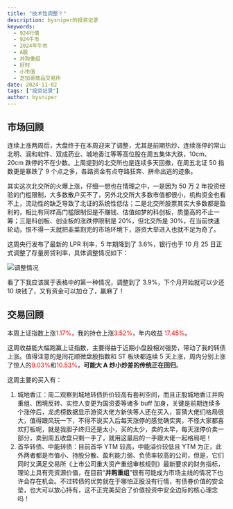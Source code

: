 ```yaml
---
title: "技术性调整？"
description: bysniper的投资记录
keywords:
  - 924行情
  - 924牛市
  - 2024年牛市
  - A股
  - 并购重组
  - 好时
  - 小市值
  - 芝加哥商品交易所
date: 2024-11-02
tags: ["投资记录"]
author: bysniper
---
```


## 市场回顾

连续上涨两周后，大盘终于在本周迎来了调整，尤其是前期热炒、连续涨停的常山北明、润和软件、双成药业、城地香江等等高位股在周五集体大跌，10cm、20cm 跌停的不在少数。上周提到的北交所也是连续多天回撤，在周五北证 50 指数更是暴跌了 9 个点之多，各路资金有点夺路狂奔、拼命出逃的迹象。

其实这次北交所的火爆上涨，仔细一想也在情理之中，一是因为 50 万 2 年投资经验的门槛限制，大多数散户买不了，另外北交所大多数市值都很小，机构资金也看不上，流动性的缺乏导致了北证的系统性低估；二是北交所股票其实大多数都是盈利的，相比有同样高门槛限制但是不赚钱、估值如梦的科创板，质量高的不止一筹；三是科创板、创业板的涨跌停限制是 20%，但北交所是 30%，在当前快速轮动，恨不得一天就把韭菜割完的市场环境下，游资大举进入也就不足为奇了。

这周央行发布了最新的 LPR 利率，5 年期降到了 3.6%，银行也于 10 月 25 日正式调整了存量房贷利率，具体调整情况如下：

![调整情况](https://images.bysniper.win/lpr1020.jpg)

看了下我应该属于表格中的第一种情况，调整到了 3.9%，下个月开始就可以少还 10 块钱了，又有资金可以加仓了，赢麻了！

## 交易回顾

本周上证指数上涨<font color=red>1.17%</font>，我的持仓上涨<font color=red>3.52%</font>，年内收益 <font color=red>17.45%</font>。

这周收益能大幅跑赢上证指数，主要得益于近期小盘股相对强势，带动了我的转债上涨。值得注意的是同花顺微盘股指数和 ST 板块都连续 5 天上涨，周内分别上涨了惊人的<font color=red>9.03%</font>和<font color=red>10.53%</font>，**可能大 A 炒小炒差的传统正在回归**。

这周主要的买入有：

1. 城地香江：周二观察到城地转债折价较高有套利空间，而且正股城地香江并购重组、困境反转、实控人变更为国资委等诸多 buff 加身，关键是前期连续多个涨停后，龙虎榜数据显示游资大佬方新侠等人还在买入，盲猜大佬们格局很大，值得跟风玩一下，不得不说买入后每天涨停的感觉确实爽，不怪大家都喜欢打板呢，就是我胆子终归还是太小，买的太少，卖的太早，每天涨停价卖一部分，卖到周五收盘只剩一手了，就用这最后的一手跟大佬一起格局吧！
2. 首华转债、中能转债：目前首华 YTM 较高，中能溢价较低且 YTM 为正，此外两者都是市值小、持股分散、盈利能力弱、负债率较高的公司，但是，它们同时又满足交易所《上市公司重大资产重组审核规则》最新要求的财务指标，理论上具有壳资源价值，在目前“**并购重组**”很有可能成为市场主线的情况下也许会存在机会。不过转债的优势就在于哪怕正股没有行情，有债券价值的安全垫，也大可以放心持有，这不正完美契合了价值投资中安全边际的核心理念吗！

